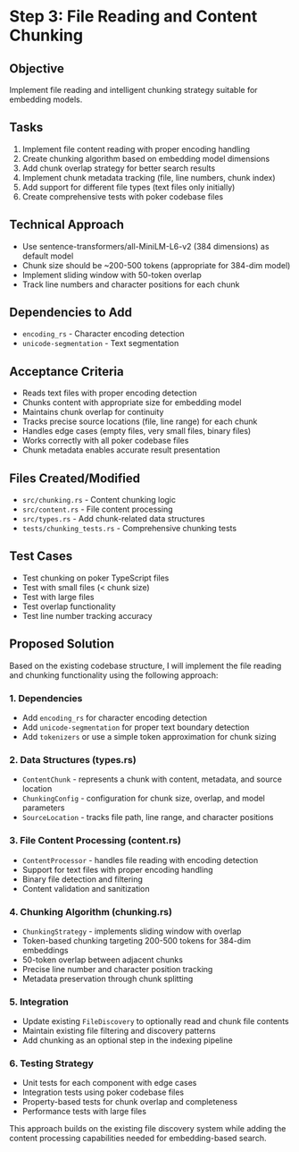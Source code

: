 # Step 3: File Reading and Content Chunking

## Objective
Implement file reading and intelligent chunking strategy suitable for embedding models.

## Tasks
1. Implement file content reading with proper encoding handling
2. Create chunking algorithm based on embedding model dimensions
3. Add chunk overlap strategy for better search results
4. Implement chunk metadata tracking (file, line numbers, chunk index)
5. Add support for different file types (text files only initially)
6. Create comprehensive tests with poker codebase files

## Technical Approach
- Use sentence-transformers/all-MiniLM-L6-v2 (384 dimensions) as default model
- Chunk size should be ~200-500 tokens (appropriate for 384-dim model)
- Implement sliding window with 50-token overlap
- Track line numbers and character positions for each chunk

## Dependencies to Add
- `encoding_rs` - Character encoding detection
- `unicode-segmentation` - Text segmentation

## Acceptance Criteria
- Reads text files with proper encoding detection
- Chunks content with appropriate size for embedding model
- Maintains chunk overlap for continuity
- Tracks precise source locations (file, line range) for each chunk
- Handles edge cases (empty files, very small files, binary files)
- Works correctly with all poker codebase files
- Chunk metadata enables accurate result presentation

## Files Created/Modified
- `src/chunking.rs` - Content chunking logic
- `src/content.rs` - File content processing
- `src/types.rs` - Add chunk-related data structures
- `tests/chunking_tests.rs` - Comprehensive chunking tests

## Test Cases
- Test chunking on poker TypeScript files
- Test with small files (< chunk size)
- Test with large files
- Test overlap functionality
- Test line number tracking accuracy

## Proposed Solution

Based on the existing codebase structure, I will implement the file reading and chunking functionality using the following approach:

### 1. Dependencies
- Add `encoding_rs` for character encoding detection
- Add `unicode-segmentation` for proper text boundary detection  
- Add `tokenizers` or use a simple token approximation for chunk sizing

### 2. Data Structures (types.rs)
- `ContentChunk` - represents a chunk with content, metadata, and source location
- `ChunkingConfig` - configuration for chunk size, overlap, and model parameters
- `SourceLocation` - tracks file path, line range, and character positions

### 3. File Content Processing (content.rs)
- `ContentProcessor` - handles file reading with encoding detection
- Support for text files with proper encoding handling
- Binary file detection and filtering
- Content validation and sanitization

### 4. Chunking Algorithm (chunking.rs)
- `ChunkingStrategy` - implements sliding window with overlap
- Token-based chunking targeting 200-500 tokens for 384-dim embeddings
- 50-token overlap between adjacent chunks
- Precise line number and character position tracking
- Metadata preservation through chunk splitting

### 5. Integration
- Update existing `FileDiscovery` to optionally read and chunk file contents
- Maintain existing file filtering and discovery patterns
- Add chunking as an optional step in the indexing pipeline

### 6. Testing Strategy
- Unit tests for each component with edge cases
- Integration tests using poker codebase files
- Property-based tests for chunk overlap and completeness
- Performance tests with large files

This approach builds on the existing file discovery system while adding the content processing capabilities needed for embedding-based search.